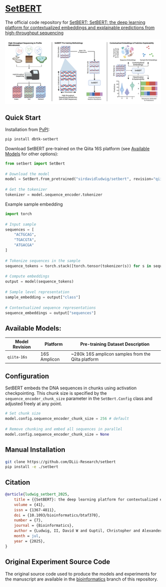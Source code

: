 # [SetBERT](https://academic.oup.com/bioinformatics/article/41/7/btaf370/8173948)

The official code repository for [SetBERT: SetBERT: the deep learning platform for contextualized embeddings and explainable predictions from high-throughput sequencing](https://academic.oup.com/bioinformatics/article/41/7/btaf370/8173948)

![Graphical Abstract](
https://raw.githubusercontent.com/DLii-Research/setbert/refs/heads/master/graphics/graphical_abstract.png)

## Quick Start

Installation from [PyPI](https://pypi.org/project/dbtk-setbert/):
```bash
pip install dbtk-setbert
```

Download SetBERT pre-trained on the Qiita 16S platform (see [Available Models](#available-models) for other options):
```py
from setbert import SetBert

# Download the model
model = SetBert.from_pretrained("sirdavidludwig/setbert", revision="qiita-16s")

# Get the tokenizer
tokenizer = model.sequence_encoder.tokenizer
```

Example sample embedding

```py
import torch

# Input sample
sequences = [
    "ACTGCAG",
    "TGACGTA",
    "ATGACGA"
]

# Tokenize sequences in the sample
sequence_tokens = torch.stack([torch.tensor(tokenizer(s)) for s in sequences])

# Compute embeddings
output = model(sequence_tokens)

# Sample level representation
sample_embedding = output["class"]

# Contextualized sequence representations
sequence_embeddings = output["sequences"]
```

## Available Models:
<a name="available-models"></a>

Model Revision | Platform     | Pre-training Dataset Description
---------------|--------------|---------------------------------
`qiita-16s`    | 16S Amplicon | ~280k 16S amplicon samples from the Qiita platform

## Configuration

SetBERT embeds the DNA sequences in chunks using activation checkpointing. This chunk size is specified
by the `sequence_encoder_chunk_size` parameter in the `SetBert.Config` class and adjusted freely at any point.

```py
# Set chunk size
model.config.sequence_encoder_chunk_size = 256 # default

# Remove chunking and embed all sequences in parallel
model.config.sequence_encoder_chunk_size = None
```

## Manual Installation

```bash
git clone https://github.com/DLii-Research/setbert
pip install -e ./setbert
```

## Citation

```bibtex
@article{ludwig_setbert_2025,
	title = {{SetBERT}: the deep learning platform for contextualized embeddings and explainable predictions from high-throughput sequencing},
	volume = {41},
	issn = {1367-4811},
	doi = {10.1093/bioinformatics/btaf370},
	number = {7},
	journal = {Bioinformatics},
	author = {Ludwig, II, David W and Guptil, Christopher and Alexander, Nicholas R and Zhalnina, Kateryna and Wipf, Edi M -L and Khasanova, Albina and Barber, Nicholas A and Swingley, Wesley and Walker, Donald M and Phillips, Joshua L},
	month = jul,
	year = {2025},
}
```

## Original Experiment Source Code

The original source code used to produce the models and experiments for the manuscript are available in the [bioinformatics](https://github.com/DLii-Research/setbert/tree/bioinformatics) branch of this repository.

